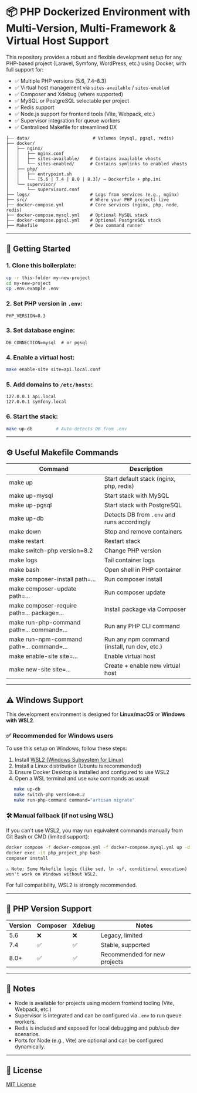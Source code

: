 # 📦 PHP Dockerized Environment with Multi-Version, Multi-Framework & Virtual Host Support

This repository provides a robust and flexible development setup for any PHP-based project (Laravel, Symfony, WordPress, etc.) using Docker, with full support for:

- ✅ Multiple PHP versions (5.6, 7.4–8.3)
- ✅ Virtual host management via `sites-available` / `sites-enabled`
- ✅ Composer and Xdebug (where supported)
- ✅ MySQL or PostgreSQL selectable per project
- ✅ Redis support
- ✅ Node.js support for frontend tools (Vite, Webpack, etc.)
- ✅ Supervisor integration for queue workers
- ✅ Centralized Makefile for streamlined DX

```
├── data/                        # Volumes (mysql, pgsql, redis)
├── docker/
│   ├── nginx/
│   │   ├── nginx.conf
│   │   ├── sites-available/    # Contains available vhosts
│   │   └── sites-enabled/      # Contains symlinks to enabled vhosts
│   ├── php/
│   │   ├── entrypoint.sh
│   │   └── [5.6 | 7.4 | 8.0 | 8.3]/ → Dockerfile + php.ini
│   └── supervisor/
│       └── supervisord.conf
├── logs/                       # Logs from services (e.g., nginx)
├── src/                        # Where your PHP projects live
├── docker-compose.yml          # Core services (nginx, php, node, redis)
├── docker-compose.mysql.yml    # Optional MySQL stack
├── docker-compose.pgsql.yml    # Optional PostgreSQL stack
├── Makefile                    # Dev command runner
```

---

## 🚀 Getting Started

### 1. Clone this boilerplate:

```bash
cp -r this-folder my-new-project
cd my-new-project
cp .env.example .env
```

### 2. Set PHP version in `.env`:

```dotenv
PHP_VERSION=8.3
```

### 3. Set database engine:

```dotenv
DB_CONNECTION=mysql  # or pgsql
```

### 4. Enable a virtual host:

```bash
make enable-site site=api.local.conf
```

### 5. Add domains to `/etc/hosts`:

```plaintext
127.0.0.1 api.local
127.0.0.1 symfony.local
```

### 6. Start the stack:

```bash
make up-db         # Auto-detects DB from .env
```

---

## ⚙️ Useful Makefile Commands

| Command                                    | Description                                  |
|--------------------------------------------|----------------------------------------------|
| make up                                    | Start default stack (nginx, php, redis)      |
| make up-mysql                              | Start stack with MySQL                       |
| make up-pgsql                              | Start stack with PostgreSQL                  |
| make up-db                                 | Detects DB from `.env` and runs accordingly  |
| make down                                  | Stop and remove containers                   |
| make restart                               | Restart stack                                |
| make switch-php version=8.2                | Change PHP version                           |
| make logs                                  | Tail container logs                          |
| make bash                                  | Open shell in PHP container                  |
| make composer-install path=...             | Run composer install                         |
| make composer-update  path=...             | Run composer update                          |
| make composer-require path=... package=... | Install package via Composer                 |
| make run-php-command  path=... command=... | Run any PHP CLI command                      |
| make run-npm-command  path=... command=... | Run any npm command (install, run dev, etc.) |
| make enable-site site=...                  | Enable virtual host                          |
| make new-site site=...                     | Create + enable new virtual host             |

---

## ⚠️ Windows Support

This development environment is designed for **Linux/macOS** or **Windows with WSL2**.

### ✅ Recommended for Windows users

To use this setup on Windows, follow these steps:

1. Install [WSL2 (Windows Subsystem for Linux)](https://learn.microsoft.com/en-us/windows/wsl/install)
2. Install a Linux distribution (Ubuntu is recommended)
3. Ensure Docker Desktop is installed and configured to use WSL2
4. Open a WSL terminal and use `make` commands as usual:

```bash
   make up-db
   make switch-php version=8.2
   make run-php-command command="artisan migrate"
```

### 🛠️ Manual fallback (if not using WSL)

If you can't use WSL2, you may run equivalent commands manually from Git Bash or CMD (limited support):

```bash
docker compose -f docker-compose.yml -f docker-compose.mysql.yml up -d --build
docker exec -it php_project_php bash
composer install
```

```
⚠️ Note: Some Makefile logic (like sed, ln -sf, conditional execution) won't work on Windows without WSL2.
```

For full compatibility, WSL2 is strongly recommended.

---

## 🧪 PHP Version Support

| Version | Composer | Xdebug | Notes                        |
| ------- | -------- | ------ | ---------------------------- |
| 5.6     | ❌        | ❌      | Legacy, limited              |
| 7.4     | ✅        | ✅      | Stable, supported            |
| 8.0+    | ✅        | ✅      | Recommended for new projects |

---

## 🧠 Notes

* Node is available for projects using modern frontend tooling (Vite, Webpack, etc.)
* Supervisor is integrated and can be configured via `.env` to run queue workers.
* Redis is included and exposed for local debugging and pub/sub dev scenarios.
* Ports for Node (e.g., Vite) are optional and can be configured dynamically.

---

## 📜 License

[MIT License](LICENSE)
